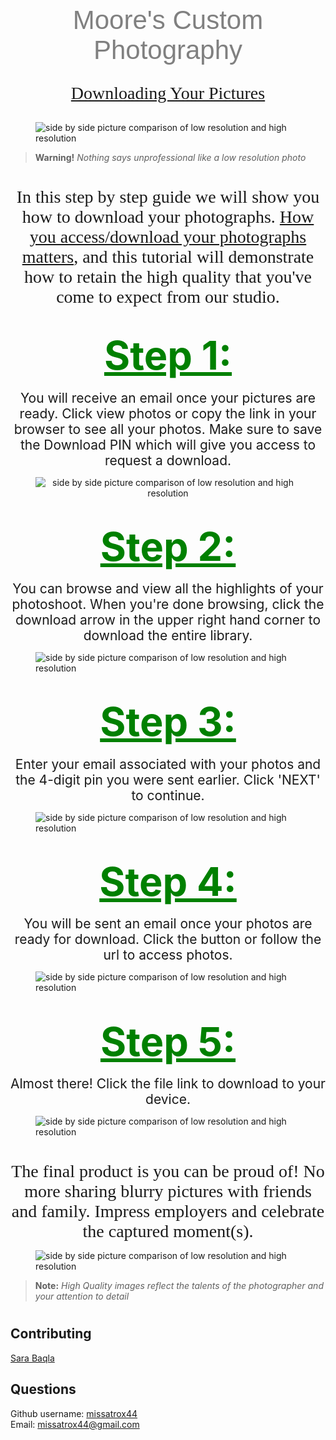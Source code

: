 <center><span style="font-family: 'Helvetica'; font-size: 3em; color: grey">Moore's Custom Photography</span>

##

<span style="font-family: 'Tahoma'; font-size: 2em;">
<ins>Downloading Your Pictures </ins></span></center>

##
<!-- ![Comparing images](./assets/side-by-side.png) -->
<figure>
    <img src="./assets/side-by-side.png" width: "80%vw" height: "auto"
         alt="side by side picture comparison of low resolution and high resolution">
</figure>

> **Warning!** *Nothing says unprofessional like a low resolution photo*

##
#
<center><span style="font-family: 'Tahoma'; font-size: 2em;">In this step by step guide we will show you how to download your photographs.  <ins>How you access/download your photographs matters</ins>, and this tutorial will demonstrate how to retain the high quality that you've come to expect from our studio. </span></center>

#

## <center><span style = "font-size: 3em; color: green;"><ins>**Step 1:**</ins></span></center> 

<center><span style="font-size: 1.5em;">You will receive an email once your pictures are ready. Click view photos or copy the link in your browser to see all your photos. Make sure to save the Download PIN which will give you access to request a download.</span></center>
<!-- ![Step-1](./assets/step-1.png) -->
<figure>
    <center><img src="./assets/step-1.png" width: "80%vw" height: "auto"
         alt="side by side picture comparison of low resolution and high resolution"></center>
</figure>

#

## <center><span style = "font-size: 3em; color: green;"><ins>**Step 2:**</ins></span></center> 

<center><span style="font-size: 1.5em;">You can browse and view all the highlights of your photoshoot. When you're done browsing, click the download arrow in the upper right hand corner to download the entire library.</span></center>
<!-- ![Step-2](./assets/step-2.png) -->
<figure>
    <center></center><img src="./assets/step-2.png" width: "80%vw" height: "auto"
         alt="side by side picture comparison of low resolution and high resolution"></center>
</figure>

#

## <center><span style = "font-size: 3em; color: green;"><ins>**Step 3:**</ins></span></center> 

<center><span style="font-size: 1.5em;">Enter your email associated with your photos and the 4-digit pin you were sent earlier. Click 'NEXT' to continue. </span></center>
<!-- ![Step-3](./assets/step-3.png) -->
<figure>
    <center></center><img src="./assets/step-3.png" width: "80%vw" height: "auto"
         alt="side by side picture comparison of low resolution and high resolution"></center>
</figure>

#

## <center><span style = "font-size: 3em; color: green;"><ins>**Step 4:**</ins></span></center> 

<center><span style="font-size: 1.5em;">You will be sent an email once your photos are ready for download. Click the button or follow the url to access photos.</span></center>
<!-- ![Step-4](./assets/step-4.png) -->
<figure>
    <center></center><img src="./assets/step-4.png" width: "80%vw" height: "auto"
         alt="side by side picture comparison of low resolution and high resolution"></center>
</figure>

#

## <center><span style = "font-size: 3em; color: green;"><ins>**Step 5:**</ins></span></center> 


<center><span style="font-size: 1.5em;">Almost there! Click the file link to download to your device. </span></center>
<!-- ![Step-5](./assets/step-5.png) -->
<figure>
    <center></center><img src="./assets/step-5.png" width: "80%vw" height: "auto"
         alt="side by side picture comparison of low resolution and high resolution"></center>
</figure>

##
#
<center><span style="font-family: 'Tahoma'; font-size: 2em;">The final product is you can be proud of! No more sharing blurry pictures with friends and family. Impress employers and celebrate the captured moment(s). </span></center>


<!-- ![Clear Picture](/assets/clear.jpeg) -->
<figure>
    <center></center><img src="./assets/clear.jpeg" width: "80%vw" height: "auto"
         alt="side by side picture comparison of low resolution and high resolution"></center>
</figure>

> **Note:** *High Quality images reflect the talents of the photographer and your attention to detail*

#

## Contributing
[Sara Baqla](https://github.com/missatrox44)

## Questions
Github username: [missatrox44](https://github.com/missatrox44) <br>
Email: missatrox44@gmail.com


<!-- Avoid
![Blurry Picture](./assets/blurry.png)
> **Note:** *Nothing says unprofessional like a low resolution photo* -->